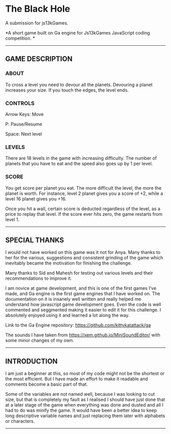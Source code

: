 # The Black Hole

A submission for js13kGames.


 *A short game built on Ga engine for Js13kGames JavaScript coding competition. *
 
-----------------------------

## GAME DESCRIPTION

### ABOUT
 To cross a level you need to devour all the planets. Devouring a planet increases your size. If you touch the edges, the level ends. 

### CONTROLS
 Arrow Keys: Move
 
 P: Pause/Resume 
 
 Space: Next level
 
### LEVELS
 There are 18 levels in the game with increasing difficulty. The number of planets that you have to eat and the speed also goes up by 1 per level. 

### SCORE
 You get score per planet you eat. The more difficult the level, the more the planet is worth. For instance, level 2 planet gives you a score of +2, while a level 16 planet gives you +16.
 
 Once you hit a wall, certain score is deducted regardless of the level, as a price to replay that level. If the score ever hits zero, the game restarts from level 1.
 
-----------------------------

## SPECIAL THANKS

 I would not have worked on this game was it not for Anya. Many thanks to her for the various, suggestions and consistent grinding of the game which inevitably became the motivation for finishing the challenge.
 
 Many thanks to Sid and Mahesh for testing out various levels and their recommendations to improve it.
 
 I am novice at game development, and this is one of the first games I've made, and Ga engine is the first game engines that I have worked on. The documentation on it is insanely well written and really helped me understand how javascript game development goes. Even the code is well commented and seggmented making it easier to edit it for this challenge. I absolutely enjoyed using it and learned a lot along the way.
 
 Link to the Ga Engine repository: https://github.com/kittykatattack/ga
 
 The sounds I have taken from https://xem.github.io/MiniSoundEditor/ with some minor changes of my own. 
 
-----------------------------

## INTRODUCTION

I am just a beginner at this, so most of my code might not be the shortest or the most efficient. But I have made an effort to make it readable and comments become a basic part of that. 

Some of the variables are not named well, because I was looking to cut size, but that is completely my fault as I realised I should have just done that at a later stage of the game when everything was done and dusted and all I had to do was minify the game. It would have been a better idea to keep long descriptive variable names and just replacing them later with alphabets or characters.

-----------------------------


